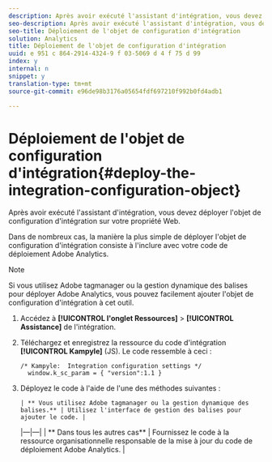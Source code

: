 ```yaml
---
description: Après avoir exécuté l'assistant d'intégration, vous devez déployer l'objet de configuration d'intégration sur votre propriété Web.
seo-description: Après avoir exécuté l'assistant d'intégration, vous devez déployer l'objet de configuration d'intégration sur votre propriété Web.
seo-title: Déploiement de l'objet de configuration d'intégration
solution: Analytics
title: Déploiement de l'objet de configuration d'intégration
uuid: e 951 c 864-2914-4324-9 f 03-5069 d 4 f 75 d 99
index: y
internal: n
snippet: y
translation-type: tm+mt
source-git-commit: e96de98b3176a05654fdf697210f992b0fd4adb1

---
```



# Déploiement de l'objet de configuration d'intégration{#deploy-the-integration-configuration-object}

Après avoir exécuté l'assistant d'intégration, vous devez déployer l'objet de configuration d'intégration sur votre propriété Web.

Dans de nombreux cas, la manière la plus simple de déployer l'objet de configuration d'intégration consiste à l'inclure avec votre code de déploiement Adobe Analytics.

>[!NOTE]
>
>Si vous utilisez Adobe tagmanager ou la gestion dynamique des balises pour déployer Adobe Analytics, vous pouvez facilement ajouter l'objet de configuration d'intégration à cet outil.

1. Accédez à **[!UICONTROL l'onglet Ressources]** &gt; **[!UICONTROL Assistance]** de l'intégration.
1. Téléchargez et enregistrez la ressource du code d'intégration **[!UICONTROL Kampyle]** (JS). Le code ressemble à ceci :

   ```
   /* Kampyle:  Integration configuration settings */
     window.k_sc_param = { "version":1.1 }
   ```

1. Déployez le code à l'aide de l'une des méthodes suivantes :

       | ** Vous utilisez Adobe tagmanager ou la gestion dynamique des balises.** | Utilisez l'interface de gestion des balises pour ajouter le code. |
    |—|—|
    | ** Dans tous les autres cas** | Fournissez le code à la ressource organisationnelle responsable de la mise à jour du code de déploiement Adobe Analytics. |
   
